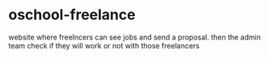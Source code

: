 # oschool-freelance
website where freelncers can see jobs and send a proposal. then the admin team check if they will work or not with those freelancers
